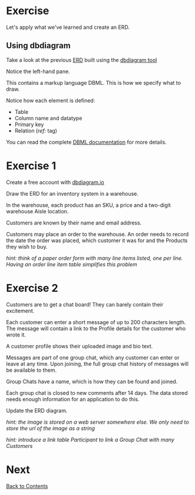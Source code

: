 # Exercise

Let's apply what we've learned and create an ERD.

## Using dbdiagram

Take a look at the previous [ERD](https://dbdiagram.io/d/ERD-Course-678e2dc76b7fa355c36da566) built using the [dbdiagram tool](https://dbdiagram.io)

Notice the left-hand pane.

This contains a markup language DBML. This is how we specify what to draw.

Notice how each element is defined:

- Table
- Column name and datatype
- Primary key
- Relation (_ref:_ tag)

You can read the complete [DBML documentation](https://dbml.dbdiagram.io/home) for more details.

# Exercise 1

Create a free account with [dbdiagram.io](dbdiagram.io)

Draw the ERD for an inventory system in a warehouse.

In the warehouse, each product has an SKU, a price and a two-digit warehouse Aisle location.

Customers are known by their name and email address.

Customers may place an order to the warehouse. An order needs to record the date the order was placed, which customer it was for and the Products they wish to buy.

_hint: think of a paper order form with many line items listed, one per line. Having an order line item table simplifies this problem_

# Exercise 2

Customers are to get a chat board! They can barely contain their excitement.

Each customer can enter a short message of up to 200 characters length. The message will contain a link to the Profile details for the customer who wrote it.

A customer profile shows their uploaded image and bio text.

Messages are part of one group chat, which any customer can enter or leave at any time. Upon joining, the full group chat history of messages will be available to them.

Group Chats have a name, which is how they can be found and joined.

Each group chat is closed to new comments after 14 days. The data stored needs enough information for an application to do this.

Update the ERD diagram.

_hint: the image is stored on a web server somewhere else. We only need to store the url of the image as a string_

_hint: introduce a link table Participant to link a Group Chat with many Customers_


# Next

[Back to Contents](/contents.md)
